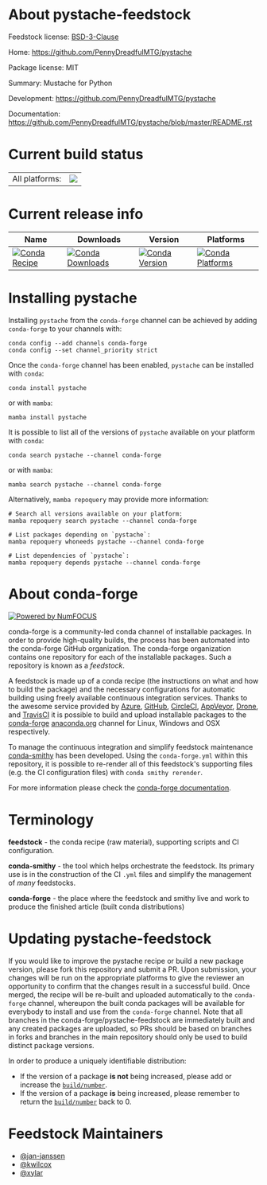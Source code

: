 About pystache-feedstock
========================

Feedstock license: [BSD-3-Clause](https://github.com/conda-forge/pystache-feedstock/blob/main/LICENSE.txt)

Home: https://github.com/PennyDreadfulMTG/pystache

Package license: MIT

Summary: Mustache for Python

Development: https://github.com/PennyDreadfulMTG/pystache

Documentation: https://github.com/PennyDreadfulMTG/pystache/blob/master/README.rst

Current build status
====================


<table><tr><td>All platforms:</td>
    <td>
      <a href="https://dev.azure.com/conda-forge/feedstock-builds/_build/latest?definitionId=3253&branchName=main">
        <img src="https://dev.azure.com/conda-forge/feedstock-builds/_apis/build/status/pystache-feedstock?branchName=main">
      </a>
    </td>
  </tr>
</table>

Current release info
====================

| Name | Downloads | Version | Platforms |
| --- | --- | --- | --- |
| [![Conda Recipe](https://img.shields.io/badge/recipe-pystache-green.svg)](https://anaconda.org/conda-forge/pystache) | [![Conda Downloads](https://img.shields.io/conda/dn/conda-forge/pystache.svg)](https://anaconda.org/conda-forge/pystache) | [![Conda Version](https://img.shields.io/conda/vn/conda-forge/pystache.svg)](https://anaconda.org/conda-forge/pystache) | [![Conda Platforms](https://img.shields.io/conda/pn/conda-forge/pystache.svg)](https://anaconda.org/conda-forge/pystache) |

Installing pystache
===================

Installing `pystache` from the `conda-forge` channel can be achieved by adding `conda-forge` to your channels with:

```
conda config --add channels conda-forge
conda config --set channel_priority strict
```

Once the `conda-forge` channel has been enabled, `pystache` can be installed with `conda`:

```
conda install pystache
```

or with `mamba`:

```
mamba install pystache
```

It is possible to list all of the versions of `pystache` available on your platform with `conda`:

```
conda search pystache --channel conda-forge
```

or with `mamba`:

```
mamba search pystache --channel conda-forge
```

Alternatively, `mamba repoquery` may provide more information:

```
# Search all versions available on your platform:
mamba repoquery search pystache --channel conda-forge

# List packages depending on `pystache`:
mamba repoquery whoneeds pystache --channel conda-forge

# List dependencies of `pystache`:
mamba repoquery depends pystache --channel conda-forge
```


About conda-forge
=================

[![Powered by
NumFOCUS](https://img.shields.io/badge/powered%20by-NumFOCUS-orange.svg?style=flat&colorA=E1523D&colorB=007D8A)](https://numfocus.org)

conda-forge is a community-led conda channel of installable packages.
In order to provide high-quality builds, the process has been automated into the
conda-forge GitHub organization. The conda-forge organization contains one repository
for each of the installable packages. Such a repository is known as a *feedstock*.

A feedstock is made up of a conda recipe (the instructions on what and how to build
the package) and the necessary configurations for automatic building using freely
available continuous integration services. Thanks to the awesome service provided by
[Azure](https://azure.microsoft.com/en-us/services/devops/), [GitHub](https://github.com/),
[CircleCI](https://circleci.com/), [AppVeyor](https://www.appveyor.com/),
[Drone](https://cloud.drone.io/welcome), and [TravisCI](https://travis-ci.com/)
it is possible to build and upload installable packages to the
[conda-forge](https://anaconda.org/conda-forge) [anaconda.org](https://anaconda.org/)
channel for Linux, Windows and OSX respectively.

To manage the continuous integration and simplify feedstock maintenance
[conda-smithy](https://github.com/conda-forge/conda-smithy) has been developed.
Using the ``conda-forge.yml`` within this repository, it is possible to re-render all of
this feedstock's supporting files (e.g. the CI configuration files) with ``conda smithy rerender``.

For more information please check the [conda-forge documentation](https://conda-forge.org/docs/).

Terminology
===========

**feedstock** - the conda recipe (raw material), supporting scripts and CI configuration.

**conda-smithy** - the tool which helps orchestrate the feedstock.
                   Its primary use is in the construction of the CI ``.yml`` files
                   and simplify the management of *many* feedstocks.

**conda-forge** - the place where the feedstock and smithy live and work to
                  produce the finished article (built conda distributions)


Updating pystache-feedstock
===========================

If you would like to improve the pystache recipe or build a new
package version, please fork this repository and submit a PR. Upon submission,
your changes will be run on the appropriate platforms to give the reviewer an
opportunity to confirm that the changes result in a successful build. Once
merged, the recipe will be re-built and uploaded automatically to the
`conda-forge` channel, whereupon the built conda packages will be available for
everybody to install and use from the `conda-forge` channel.
Note that all branches in the conda-forge/pystache-feedstock are
immediately built and any created packages are uploaded, so PRs should be based
on branches in forks and branches in the main repository should only be used to
build distinct package versions.

In order to produce a uniquely identifiable distribution:
 * If the version of a package **is not** being increased, please add or increase
   the [``build/number``](https://docs.conda.io/projects/conda-build/en/latest/resources/define-metadata.html#build-number-and-string).
 * If the version of a package **is** being increased, please remember to return
   the [``build/number``](https://docs.conda.io/projects/conda-build/en/latest/resources/define-metadata.html#build-number-and-string)
   back to 0.

Feedstock Maintainers
=====================

* [@jan-janssen](https://github.com/jan-janssen/)
* [@kwilcox](https://github.com/kwilcox/)
* [@xylar](https://github.com/xylar/)

